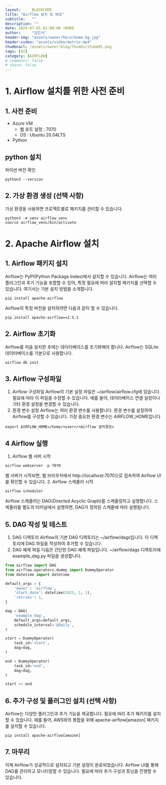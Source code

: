 ```yaml
---
layout:     BLACKCODE
title: "Airflow 설치 및 배포"
subtitle:   ""
description: ""
date: 2024-07-01 01:00:00 +0900
author:     "김민서"
header-img: "assets/owner/hero/home-bg.jpg"
header-video: "assets/video/metrix.mp4"
thumbnail: /assets/owner/blog/thumbs/thumb01.png
tags: [AI]
category: [AIRFLOW]
# comments: false
# share: false
---
```


# 1. Airflow 설치를 위한 사전 준비
## 1. 사전 준비
- Azure VM
    - 웹 포트 설정 : 7070
    - OS : Ubuntu 20.04LTS
- Python

## python 설치
파이썬 버전 확인
```shell
python3 --version
```

## 2. 가상 환경 생성 (선택 사항)
가상 환경을 사용하면 프로젝트별로 패키지를 관리할 수 있습니다.
```shell
python3 -m venv airflow_venv
source airflow_venv/bin/activate
```

# 2. Apache Airflow 설치
## 1. Airflow 패키지 설치
Airflow는 PyPI(Python Package Index)에서 설치할 수 있습니다. Airflow는 여러 플러그인과 추가 기능을 포함할 수 있어, 특정 필요에 따라 설치할 패키지를 선택할 수 있습니다. 여기서는 기본 설치 방법을 소개합니다.

```shell
pip install apache-airflow
```

Airflow의 특정 버전을 설치하려면 다음과 같이 할 수 있습니다.

```shell
pip install apache-airflow==2.5.1
```

## 2. Airflow 초기화
Airflow를 처음 설치한 후에는 데이터베이스를 초기화해야 합니다. Airflow는 SQLite 데이터베이스를 기본으로 사용합니다.
```shell
airflow db init
```

## 3. Airflow 구성파일
1. Airflow 구성파일
Airflow의 기본 설정 파일은 ~/airflow/airflow.cfg에 있습니다. 필요에 따라 이 파일을 수정할 수 있습니다. 예를 들어, 데이터베이스 연결 설정이나 기타 환경 설정을 변경할 수 있습니다.
2. 환경 변수 설정
Airflow는 여러 환경 변수를 사용합니다. 환경 변수를 설정하여 Airflow를 구성할 수 있습니다. 가장 중요한 환경 변수는 AIRFLOW_HOME입니다
```shell
export AIRFLOW_HOME=/home/<user>/<Airflow 설치경로>
```

## 4 Airflow 실행
1. Airflow 웹 서버 시작
```shell
airflow webserver -p 7070
```
웹 서버가 시작되면, 웹 브라우저에서 http://localhost:7070으로 접속하여 Airflow UI를 확인할 수 있습니다.
2. Airflow 스케줄러 시작
```shell
airflow scheduler
```
Airflow 스케줄러는 DAG(Directed Acyclic Graph)를 스케줄링하고 실행합니다.
스케줄러를 별도의 터미널에서 실행하면, DAG가 정의된 스케줄에 따라 실행됩니다.

## 5. DAG 작성 및 테스트
1. DAG 디렉토리
Airflow의 기본 DAG 디렉토리는 ~/airflow/dags입니다. 이 디렉토리에 DAG 파일을 작성하여 추가할 수 있습니다.
2. DAG 예제 파일
다음은 간단한 DAG 예제 파일입니다. ~/airflow/dags 디렉토리에 example_dag.py 파일을 생성합니다.


```python
from airflow import DAG
from airflow.operators.dummy import DummyOperator
from datetime import datetime

default_args = {
    'owner': 'airflow',
    'start_date': datetime(2023, 1, 1),
    'retries': 1,
}

dag = DAG(
    'example_dag',
    default_args=default_args,
    schedule_interval='@daily',
)

start = DummyOperator(
    task_id='start',
    dag=dag,
)

end = DummyOperator(
    task_id='end',
    dag=dag,
)

start >> end
```

## 6. 추가 구성 및 플러그인 설치 (선택 사항)
Airflow는 다양한 플러그인과 추가 기능을 제공합니다. 필요에 따라 추가 패키지를 설치할 수 있습니다. 예를 들어, AWS와의 통합을 위해 apache-airflow[amazon] 패키지를 설치할 수 있습니다.
```shell
pip install apache-airflow[amazon]
```

## 7. 마무리
이제 Airflow가 성공적으로 설치되고 기본 설정이 완료되었습니다. Airflow UI를 통해 DAG를 관리하고 모니터링할 수 있습니다. 필요에 따라 추가 구성과 튜닝을 진행할 수 있습니다.